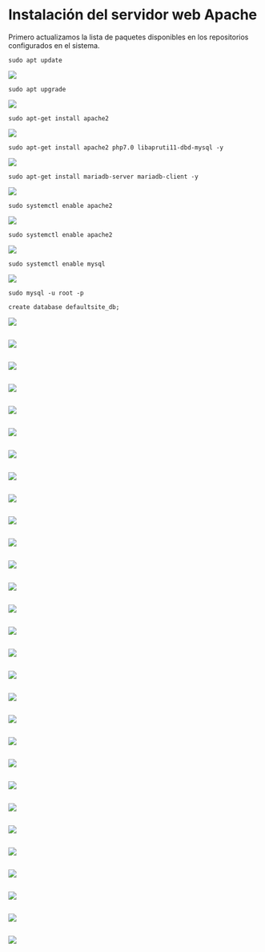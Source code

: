 # Instalación del servidor web Apache

Primero actualizamos la lista de paquetes disponibles en los repositorios configurados en el sistema.

```
sudo apt update
```

![](/Tema1/img3/Screenshot_20.png)

```
sudo apt upgrade
```

![](/Tema1/img3/Screenshot_21.png)

```
sudo apt-get install apache2
```

![](/Tema1/img3/Screenshot_22.png)

```
sudo apt-get install apache2 php7.0 libapruti11-dbd-mysql -y
```

![](/Tema1/img3/Screenshot_23.png)

```
sudo apt-get install mariadb-server mariadb-client -y
```

![](/Tema1/img3/Screenshot_24.png)

```
sudo systemctl enable apache2
```

![](/Tema1/img3/Screenshot_25.png)

```
sudo systemctl enable apache2
```

![](/Tema1/img3/Screenshot_26.png)

```
sudo systemctl enable mysql
```

![](/Tema1/img3/Screenshot_27.png)

```
sudo mysql -u root -p
```

```
create database defaultsite_db;
```

![](/Tema1/img3/Screenshot_28.png)

```

```

![](/Tema1/img3/Screenshot_29.png)

```

```

![](/Tema1/img3/Screenshot_30.png)

```

```

![](/Tema1/img3/Screenshot_31.png)

```

```

![](/Tema1/img3/Screenshot_32.png)

```

```

![](/Tema1/img3/Screenshot_33.png)

```

```

![](/Tema1/img3/Screenshot_34.png)

```

```

![](/Tema1/img3/Screenshot_35.png)

```

```

![](/Tema1/img3/Screenshot_36.png)

```

```

![](/Tema1/img3/Screenshot_37.png)

```

```

![](/Tema1/img3/Screenshot_38.png)

```

```

![](/Tema1/img3/Screenshot_39.png)

```

```

![](/Tema1/img3/Screenshot_40.png)

```

```

![](/Tema1/img3/Screenshot_41.png)

```

```

![](/Tema1/img3/Screenshot_42.png)

```

```

![](/Tema1/img3/Screenshot_43.png)

```

```

![](/Tema1/img3/Screenshot_44.png)

```

```

![](/Tema1/img3/Screenshot_45.png)

```

```

![](/Tema1/img3/Screenshot_46.png)

```

```

![](/Tema1/img3/Screenshot_47.png)

```

```

![](/Tema1/img3/Screenshot_48.png)

```

```

![](/Tema1/img3/Screenshot_49.png)

```

```

![](/Tema1/img3/Screenshot_50.png)

```

```

![](/Tema1/img3/Screenshot_51.png)

```

```

![](/Tema1/img3/Screenshot_52.png)

```

```

![](/Tema1/img3/Screenshot_54.png)

```

```

![](/Tema1/img3/Screenshot_55.png)

```

```

![](/Tema1/img3/Screenshot_56.png)

```

```

![](/Tema1/img3/Screenshot_57.png)
